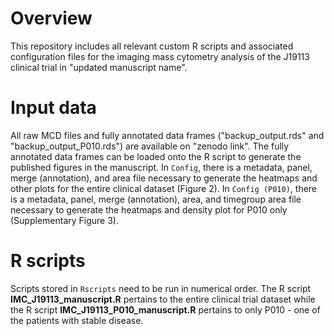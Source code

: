 # Overview
This repository includes all relevant custom R scripts and associated configuration files for the imaging mass cytometry analysis of the J19113 clinical trial in "updated manuscript name".

# Input data
All raw MCD files and fully annotated data frames ("backup_output.rds" and "backup_output_P010.rds") are available on "zenodo link". 
The fully annotated data frames can be loaded onto the R script to generate the published figures in the manuscript. 
In `Config`, there is a metadata, panel, merge (annotation), and area file necessary to generate the heatmaps and other plots for the entire clinical dataset (Figure 2).
In `Config (P010)`, there is a metadata, panel, merge (annotation), area, and timegroup area file necessary to generate the heatmaps and density plot for P010 only (Supplementary Figure 3).

# R scripts
Scripts stored in `Rscripts` need to be run in numerical order. 
The R script **IMC_J19113_manuscript.R** pertains to the entire clinical trial dataset while the R script **IMC_J19113_P010_manuscript.R** pertains to only P010 - one of the patients with stable disease.

